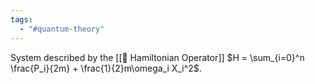 ```yaml
---
tags:
  - "#quantum-theory"
---
```

System described by the [[📘 Hamiltonian Operator]] $H = \sum_{i=0}^n \frac{P_i}{2m} + \frac{1}{2}m\omega_i X_i^2$.